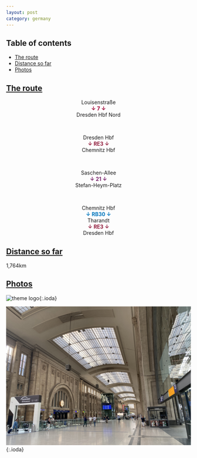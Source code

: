 ```yaml
---
layout: post
category: germany
---
```



## Table of contents
- [The route](#the-route)
- [Distance so far](#distance-so-far)
- [Photos](#photos)


## [The route](#the-route)

<center> Louisenstraße </center>

<center> <span style="color:#9e0234 "> <b> ↓ 7 ↓ </b> </span> </center>

<center> Dresden Hbf Nord </center>

<span> <br> </span>

<center> Dresden Hbf </center>

<center> <span style="color:#93203f "> <b> ↓ RE3 ↓ </b> </span> </center>

<center> Chemnitz Hbf </center>

<span> <br> </span>

<center> Saschen-Allee </center>

<center> <span style="color:#762069 "> <b> ↓ 21 ↓ </b> </span> </center>

<center> Stefan-Heym-Platz </center>

<span> <br> </span>

<center> Chemnitz Hbf </center>

<center> <span style="color:#0076bd "> <b> ↓ RB30 ↓ </b> </span> </center>

<center> Tharandt </center>

<center> <span style="color:#93203f "> <b> ↓ RE3 ↓ </b> </span> </center>

<center> Dresden Hbf </center>

## [Distance so far](#distance-so-far)

1,764km

## [Photos](#photos)

![theme logo](pictures/leipzig_hbf_1.JPG){:.ioda}

![theme logo](pictures/leipzig_hbf_2.JPG){:.ioda}









